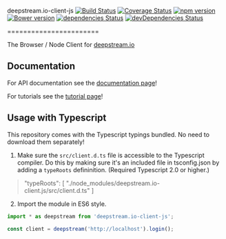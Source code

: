 deepstream.io-client-js [![Build Status](https://travis-ci.org/deepstreamIO/deepstream.io-client-js.svg?branch=master)](https://travis-ci.org/deepstreamIO/deepstream.io-client-js) [![Coverage Status](https://coveralls.io/repos/github/deepstreamIO/deepstream.io-client-js/badge.svg?branch=master)](https://coveralls.io/github/deepstreamIO/deepstream.io-client-js?branch=master) [![npm version](https://badge.fury.io/js/deepstream.io.svg)](http://badge.fury.io/js/deepstream.io-client-js) [![Bower version](https://badge.fury.io/bo/deepstream.io-client-js.svg)](http://badge.fury.io/bo/deepstream.io-client-js)
[![dependencies Status](https://david-dm.org/deepstreamIO/deepstream.io-client-js/status.svg)](https://david-dm.org/deepstreamIO/deepstream.io-client-js)
[![devDependencies Status](https://david-dm.org/deepstreamIO/deepstream.io-client-js/dev-status.svg)](https://david-dm.org/deepstreamIO/deepstream.io-client-js?type=dev)

=======================

The Browser / Node Client for [deepstream.io](http://deepstream.io/)

## Documentation

For API documentation see the [documentation page](http://deepstream.io/docs/)!

For tutorials see the [tutorial page](http://deepstream.io/tutorials/)!

## Usage with Typescript

This repository comes with the Typescript typings bundled. No need to download them separately!

1. Make sure the `src/client.d.ts` file is accessible to the Typescript compiler. Do this by making sure it's an included file in tsconfig.json by adding a `typeRoots` defininition. (Required Typescript 2.0 or higher.)

>  "typeRoots": [
     "./node_modules/deepstream.io-client.js/src/client.d.ts"
    ]

2. Import the module in ES6 style.

```typescript
import * as deepstream from 'deepstream.io-client-js';

const client = deepstream('http://localhost').login();
```
